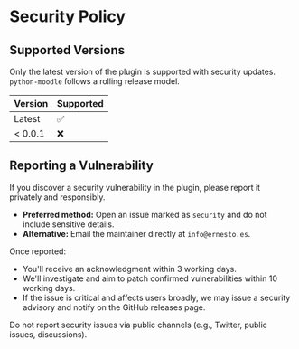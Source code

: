 # Security Policy

## Supported Versions

Only the latest version of the plugin is supported with security updates. `python-moodle` follows a rolling release model.

| Version   | Supported          |
| --------- | ------------------ |
| Latest    | ✅                 |
| < 0.0.1   | ❌                 |

## Reporting a Vulnerability

If you discover a security vulnerability in the plugin, please report it privately and responsibly.

- **Preferred method:** Open an issue marked as `security` and do not include sensitive details.
- **Alternative:** Email the maintainer directly at `info@ernesto.es`.

Once reported:
- You'll receive an acknowledgment within 3 working days.
- We'll investigate and aim to patch confirmed vulnerabilities within 10 working days.
- If the issue is critical and affects users broadly, we may issue a security advisory and notify on the GitHub releases page.

Do not report security issues via public channels (e.g., Twitter, public issues, discussions).
